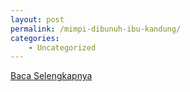 ```yaml
---
layout: post
permalink: /mimpi-dibunuh-ibu-kandung/
categories:
    - Uncategorized
---
```


[Baca Selengkapnya](/06)